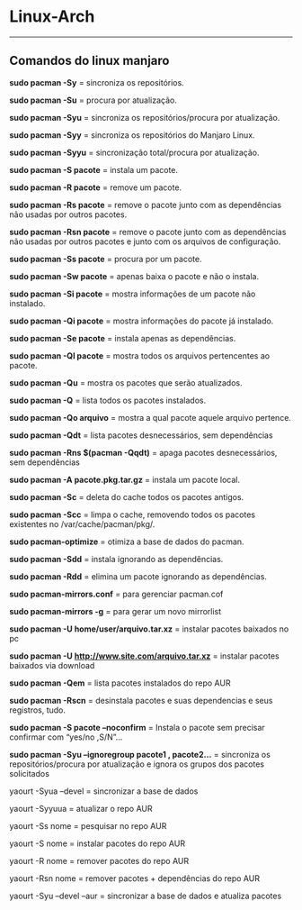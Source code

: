 # Linux-Arch

----
## Comandos do linux manjaro

**sudo pacman -Sy** = sincroniza os repositórios.

**sudo pacman -Su** = procura por atualização.

**sudo pacman -Syu** = sincroniza os repositórios/procura por atualização.

**sudo pacman -Syy** = sincroniza os repositórios do Manjaro Linux.

**sudo pacman -Syyu** = sincronização total/procura por atualização.

**sudo pacman -S pacote** = instala um pacote.

**sudo pacman -R pacote** = remove um pacote.

**sudo pacman -Rs pacote** = remove o pacote junto com as dependências não usadas por outros pacotes.

**sudo pacman -Rsn pacote** = remove o pacote junto com as dependências não usadas por outros pacotes e junto com os arquivos de configuração.

**sudo pacman -Ss pacote** = procura por um pacote.

**sudo pacman -Sw pacote** = apenas baixa o pacote e não o instala.

**sudo pacman -Si pacote** = mostra informações de um pacote não instalado.

**sudo pacman -Qi pacote** = mostra informações do pacote já instalado.

**sudo pacman -Se pacote** = instala apenas as dependências.

**sudo pacman -Ql pacote** = mostra todos os arquivos pertencentes ao pacote.

**sudo pacman -Qu** = mostra os pacotes que serão atualizados.

**sudo pacman -Q** = lista todos os pacotes instalados.

**sudo pacman -Qo arquivo** = mostra a qual pacote aquele arquivo pertence.

**sudo pacman -Qdt** = lista pacotes desnecessários, sem dependências

**sudo pacman -Rns $(pacman -Qqdt)** = apaga pacotes desnecessários, sem dependências

**sudo pacman -A pacote.pkg.tar.gz** = instala um pacote local.

**sudo pacman -Sc** = deleta do cache todos os pacotes antigos.

**sudo pacman -Scc** = limpa o cache, removendo todos os pacotes existentes no /var/cache/pacman/pkg/.

**sudo pacman-optimize** = otimiza a base de dados do pacman.

**sudo pacman -Sdd** = instala ignorando as dependências.

**sudo pacman -Rdd** = elimina um pacote ignorando as dependências.

**sudo pacman-mirrors.conf** = para gerenciar pacman.cof

**sudo pacman-mirrors -g** = para gerar um novo mirrorlist

**sudo pacman -U home/user/arquivo.tar.xz** = instalar pacotes baixados no pc

**sudo pacman -U http://www.site.com/arquivo.tar.xz** = instalar pacotes baixados via download

**sudo pacman -Qem** = lista pacotes instalados do repo AUR

**sudo pacman -Rscn** = desinstala pacotes e suas dependencias e seus registros, tudo.

**sudo pacman -S pacote –noconfirm** = Instala o pacote sem precisar confirmar com “yes/no ,S/N”…

**sudo pacman -Syu –ignoregroup pacote1 , pacote2…** = sincroniza os repositórios/procura por atualização e ignora os grupos dos pacotes solicitados

yaourt -Syua –devel = sincronizar a base de dados

yaourt -Syyuua = atualizar o repo AUR

yaourt -Ss nome = pesquisar no repo AUR

yaourt -S nome = instalar pacotes do repo AUR

yaourt -R nome = remover pacotes do repo AUR

yaourt -Rsn nome = remover pacotes + dependências do repo AUR

yaourt -Syu –devel –aur = sincronizar a base de dados e atualiza pacotes

